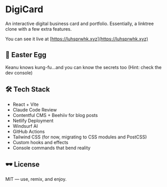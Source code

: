 # DigiCard

An interactive digital business card and portfolio. Essentially, a linktree clone with a few extra features.

You can see it live at [https://luhsprwhk.xyz](https://luhsprwhk.xyz)

## 🥚 Easter Egg

Keanu knows kung-fu...and you can know the secrets too (Hint: check the dev console)

## 🛠️ Tech Stack

- React + Vite
- Claude Code Review
- Contentful CMS + Beehiiv for blog posts
- Netlify Deployment
- Windsurf AI
- GitHub Actions
- Tailwind CSS (for now, migrating to CSS modules and PostCSS)
- Custom hooks and effects
- Console commands that bend reality

## 🕶️ License

MIT — use, remix, and enjoy.
